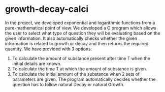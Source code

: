 # growth-decay-calci
In the project, we developed exponential and logarithmic functions from a pure-mathematical  point of view. We developed a C program which allows the user to select what type of  question they will be evaluating based on the given information. It also automatically checks  whether the given information is related to growth or decay and then returns the required  quantity.
We have provided with 3 options:
1. To calculate the amount of substance present after time T when the initial details are 
known.
2. To calculate the time T at which the amount of substance is given.
3. To calculate the initial amount of the substance when 2 sets of parameters are given.
The program automatically decides whether the question has to follow natural Decay or 
natural Growth.

